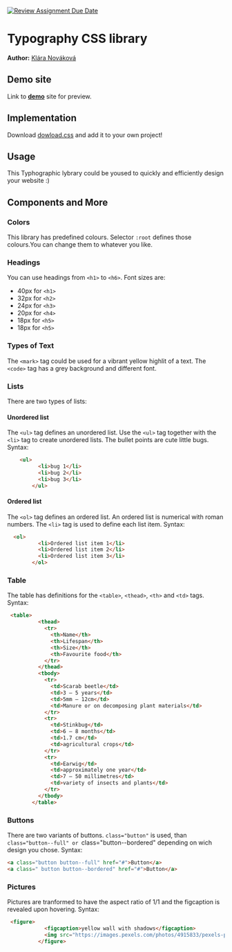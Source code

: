 [![Review Assignment Due Date](https://classroom.github.com/assets/deadline-readme-button-24ddc0f5d75046c5622901739e7c5dd533143b0c8e959d652212380cedb1ea36.svg)](https://classroom.github.com/a/zprwltzm)
# Typography CSS library
**Author:** [Klára Nováková](https://github.com/klara-novakova)
## Demo site
Link to **[demo](https://pslib-cz.github.io/2023-l4-web-typographic-library-klara-novakova/)** site for preview.

## Implementation
Download [dowload.css](https://github.com/pslib-cz/2023-l4-web-typographic-library-klara-novakova/blob/master/download.css) and add it to your own project!
## Usage
This Typhographic lybrary could be yoused to quickly and efficiently design your website :)
## Components and More
### Colors
This library has predefined colours. Selector `:root` defines those colours.You can change them to whatever you like.
### Headings 
You can use headings from `<h1>` to `<h6>`. Font sizes are: 
* 40px for `<h1>`
* 32px for `<h2>`
* 24px for `<h3>`
* 20px for `<h4>`
* 18px for `<h5>`
* 18px for `<h5>`
### Types of Text
The `<mark>` tag could be used for a vibrant yellow highlit of a text.
The `<code>` tag has a grey background and different font.
### Lists
There are two types of lists:
#### Unordered list
The `<ul>` tag defines an unordered list. Use the `<ul>` tag together with the `<li>` tag to create unordered lists. The bullet points are cute little bugs. Syntax:
```html
    <ul>
          <li>bug 1</li>
          <li>bug 2</li>
          <li>bug 3</li>
        </ul>
```
#### Ordered list
The `<ol>` tag defines an ordered list. An ordered list is numerical with roman numbers. The `<li>` tag is used to define each list item. Syntax:
```html
  <ol>
          <li>Ordered list item 1</li>
          <li>Ordered list item 2</li>
          <li>Ordered list item 3</li>
        </ol>
```
### Table
The table has definitions for the `<table>`, `<thead>`, `<th>` and `<td>` tags. Syntax:
```html
 <table>
          <thead>
            <tr>
              <th>Name</th>
              <th>Lifespan</th>
              <th>Size</th>
              <th>Favourite food</th>
            </tr>
          </thead>
          <tbody>
            <tr>
              <td>Scarab beetle</td>
              <td>3 – 5 years</td>
              <td>5mm – 12cm</td>
              <td>Manure or on decomposing plant materials</td>
            </tr>
            <tr>
              <td>Stinkbug</td>
              <td>6 – 8 months</td>
              <td>1.7 cm</td>
              <td>agricultural crops</td>
            </tr>
            <tr>
              <td>Earwig</td>
              <td>approximately one year</td>
              <td>7 – 50 millimetres</td>
              <td>variety of insects and plants</td>
            </tr>
          </tbody>
        </table>
```
### Buttons
There are two variants of buttons. `class="button"` is used, than `class="button--full" or `class="button--bordered" depending on wich design you chose. Syntax:
```html
<a class="button button--full" href="#">Button</a>
<a class=" button button--bordered" href="#">Button</a>
```
### Pictures
Pictures are tranformed to have the aspect ratio of 1/1 and the figcaption is revealed upon hovering. Syntax:
```html
 <figure>
            <figcaption>yellow wall with shadows</figcaption>
            <img src="https://images.pexels.com/photos/4915833/pexels-photo-4915833.jpeg?auto=compress&cs=tinysrgb&w=1260&h=750&dpr=1" alt="yellow wall with shadows">
          </figure>
```
